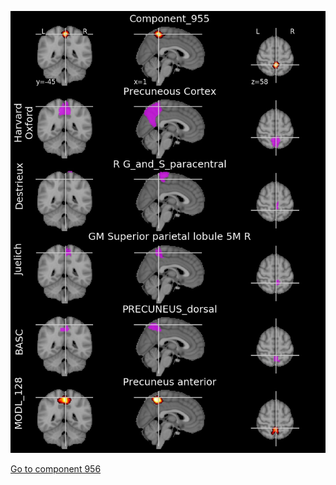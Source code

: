 


![955](preliminary/955.jpg "Component 955")

[Go to component 956](https://parietal-inria.github.io/MODL_atlas/1024/956 "Component 956")